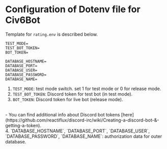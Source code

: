 # Configuration of Dotenv file for Civ6Bot

Template for `rating.env` is described below.
```dotenv
TEST_MODE=
TEST_BOT_TOKEN=
BOT_TOKEN=

DATABASE_HOSTNAME=
DATABASE_PORT=
DATABASE_USER=
DATABASE_PASSWORD=
DATABASE_NAME=
```

1. `TEST_MODE`: test mode switch. set 1 for test mode or 0 for release mode.
2. `TEST_BOT_TOKEN`: Discord token for test bot (in test mode).
3. `BOT_TOKEN`: Discord token for live bot (release mode).
<br>
- You can find additional info about Discord bot tokens [here](https://github.com/reactiflux/discord-irc/wiki/Creating-a-discord-bot-&-getting-a-token).
<br>
4. `DATABASE_HOSTNAME`, `DATABASE_PORT`, `DATABASE_USER`, `DATABASE_PASSWORD`, `DATABASE_NAME`: authorization data for outer database.
